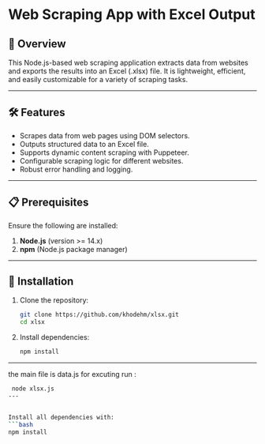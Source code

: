 # Web Scraping App with Excel Output

## 📖 Overview

This Node.js-based web scraping application extracts data from websites and exports the results into an Excel (.xlsx) file. It is lightweight, efficient, and easily customizable for a variety of scraping tasks.

---

## 🛠️ Features

- Scrapes data from web pages using DOM selectors.
- Outputs structured data to an Excel file.
- Supports dynamic content scraping with Puppeteer.
- Configurable scraping logic for different websites.
- Robust error handling and logging.

---

## 📋 Prerequisites

Ensure the following are installed:

1. **Node.js** (version >= 14.x)
2. **npm** (Node.js package manager)

---

## 🚀 Installation

1. Clone the repository:
    ```bash
    git clone https://github.com/khodehm/xlsx.git
    cd xlsx
    ```

2. Install dependencies:
    ```bash
    npm install
    ```
---
   the main file is data.js 
   for excuting run :
   ```bash
    node xlsx.js  
---


Install all dependencies with:
```bash
npm install
